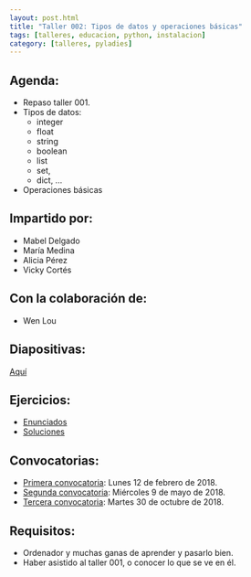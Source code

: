 ```yaml
---
layout: post.html
title: "Taller 002: Tipos de datos y operaciones básicas"
tags: [talleres, educacion, python, instalacion]
category: [talleres, pyladies]
---
```

## Agenda:

* Repaso taller 001.
* Tipos de datos: 
    * integer
    * float
    * string
    * boolean
    * list
    * set,
    * dict, ...
* Operaciones básicas


## Impartido por:
* Mabel Delgado
* María Medina
* Alicia Pérez
* Vicky Cortés


## Con la colaboración de:
* Wen Lou


## Diapositivas:
[Aquí](https://nbviewer.jupyter.org/github/PyLadiesMadrid/taller_002_tipos_datos_y_operaciones_basicas/blob/master/slides.ipynb)


## Ejercicios:
* [Enunciados](/ejercicios.ipynb)
* [Soluciones](/soluciones.ipynb)


## Convocatorias:

* [Primera convocatoria](https://www.meetup.com/PyLadiesMadrid/events/247325544/): Lunes 12 de febrero de 2018.
* [Segunda convocatoria](https://www.meetup.com/PyLadiesMadrid/events/249932679/): Miércoles 9 de mayo de 2018.
* [Tercera convocatoria](https://www.meetup.com/PyLadiesMadrid/events/255802009/): Martes 30 de octubre de 2018.


## Requisitos:

* Ordenador y muchas ganas de aprender y pasarlo bien.
* Haber asistido al taller 001, o conocer lo que se ve en él.

